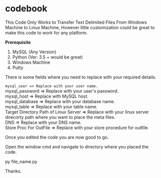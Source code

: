# codebook
This Code Only Works to Transfer Text Delimited Files From Windows Machine to Linux Machine, However little customization could be great to make this code to work for any platform.

<b>Prerequisite</b>
  
1. MySQL (Any Version)
2. Python (Ver: 3.5 + would be great)
3. Windows Machine
4. Putty

There is some fields where you need to replace with your required details.

`mysql_user => Replace with your user name.`<br>
mysql_password => Replace with your user's password.<br>
mysql_host => Replace with MySQL host.<br>
mysql_database => Replace with your database name.<br>
mysql_table => Replace with your table name.<br>
Target Directory Path of Linux Server => Replace with your linux server direcorty path where you want to place the meta files.<br>
DNS => Replace with your DNS name.<br>
Store Proc For OutFile => Replace with your store procedure for outfile.<br>

Once you edited the code you are now good to go.

Open the window cmd and navigate to directory where you placed the code.

py file_name.py

Thanks.
